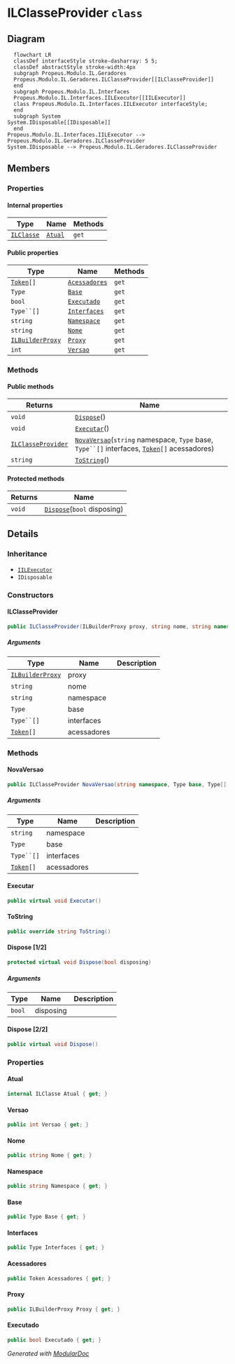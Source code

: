 # ILClasseProvider `class`

## Diagram
```mermaid
  flowchart LR
  classDef interfaceStyle stroke-dasharray: 5 5;
  classDef abstractStyle stroke-width:4px
  subgraph Propeus.Modulo.IL.Geradores
  Propeus.Modulo.IL.Geradores.ILClasseProvider[[ILClasseProvider]]
  end
  subgraph Propeus.Modulo.IL.Interfaces
  Propeus.Modulo.IL.Interfaces.IILExecutor[[IILExecutor]]
  class Propeus.Modulo.IL.Interfaces.IILExecutor interfaceStyle;
  end
  subgraph System
System.IDisposable[[IDisposable]]
  end
Propeus.Modulo.IL.Interfaces.IILExecutor --> Propeus.Modulo.IL.Geradores.ILClasseProvider
System.IDisposable --> Propeus.Modulo.IL.Geradores.ILClasseProvider
```

## Members
### Properties
#### Internal  properties
| Type | Name | Methods |
| --- | --- | --- |
| [`ILClasse`](./propeusmoduloilgeradores-ILClasse.md) | [`Atual`](#atual) | `get` |

#### Public  properties
| Type | Name | Methods |
| --- | --- | --- |
| [`Token`](./propeusmoduloilenums-Token.md)`[]` | [`Acessadores`](#acessadores) | `get` |
| `Type` | [`Base`](#base) | `get` |
| `bool` | [`Executado`](#executado) | `get` |
| `Type``[]` | [`Interfaces`](#interfaces) | `get` |
| `string` | [`Namespace`](#namespace) | `get` |
| `string` | [`Nome`](#nome) | `get` |
| [`ILBuilderProxy`](./propeusmoduloilproxy-ILBuilderProxy.md) | [`Proxy`](#proxy) | `get` |
| `int` | [`Versao`](#versao) | `get` |

### Methods
#### Public  methods
| Returns | Name |
| --- | --- |
| `void` | [`Dispose`](#dispose-22)() |
| `void` | [`Executar`](#executar)() |
| [`ILClasseProvider`](propeusmoduloilgeradores-ILClasseProvider.md) | [`NovaVersao`](#novaversao)(`string` namespace, `Type` base, `Type``[]` interfaces, [`Token`](./propeusmoduloilenums-Token.md)`[]` acessadores) |
| `string` | [`ToString`](#tostring)() |

#### Protected  methods
| Returns | Name |
| --- | --- |
| `void` | [`Dispose`](#dispose-12)(`bool` disposing) |

## Details
### Inheritance
 - [
`IILExecutor`
](./propeusmoduloilinterfaces-IILExecutor.md)
 - `IDisposable`

### Constructors
#### ILClasseProvider
```csharp
public ILClasseProvider(ILBuilderProxy proxy, string nome, string namespace, Type base, Type[] interfaces, Token[] acessadores)
```
##### Arguments
| Type | Name | Description |
| --- | --- | --- |
| [`ILBuilderProxy`](./propeusmoduloilproxy-ILBuilderProxy.md) | proxy |   |
| `string` | nome |   |
| `string` | namespace |   |
| `Type` | base |   |
| `Type``[]` | interfaces |   |
| [`Token`](./propeusmoduloilenums-Token.md)`[]` | acessadores |   |

### Methods
#### NovaVersao
```csharp
public ILClasseProvider NovaVersao(string namespace, Type base, Type[] interfaces, Token[] acessadores)
```
##### Arguments
| Type | Name | Description |
| --- | --- | --- |
| `string` | namespace |   |
| `Type` | base |   |
| `Type``[]` | interfaces |   |
| [`Token`](./propeusmoduloilenums-Token.md)`[]` | acessadores |   |

#### Executar
```csharp
public virtual void Executar()
```

#### ToString
```csharp
public override string ToString()
```

#### Dispose [1/2]
```csharp
protected virtual void Dispose(bool disposing)
```
##### Arguments
| Type | Name | Description |
| --- | --- | --- |
| `bool` | disposing |   |

#### Dispose [2/2]
```csharp
public virtual void Dispose()
```

### Properties
#### Atual
```csharp
internal ILClasse Atual { get; }
```

#### Versao
```csharp
public int Versao { get; }
```

#### Nome
```csharp
public string Nome { get; }
```

#### Namespace
```csharp
public string Namespace { get; }
```

#### Base
```csharp
public Type Base { get; }
```

#### Interfaces
```csharp
public Type Interfaces { get; }
```

#### Acessadores
```csharp
public Token Acessadores { get; }
```

#### Proxy
```csharp
public ILBuilderProxy Proxy { get; }
```

#### Executado
```csharp
public bool Executado { get; }
```

*Generated with* [*ModularDoc*](https://github.com/hailstorm75/ModularDoc)
